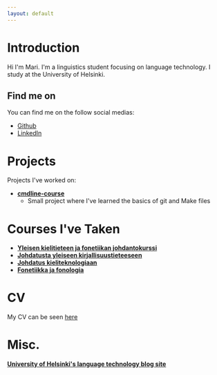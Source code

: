```yaml
---
layout: default
---
```


# Introduction

Hi I'm Mari. I'm a linguistics student focusing on language technology. I study at the University of Helsinki.

## Find me on
  
You can find me on the follow social medias:
 - [Github](https://github.com/mari901)
 - [LinkedIn](https://www.linkedin.com/in/mari-soares-662477334/)


# Projects

Projects I've worked on:

- [**cmdline-course**](https://github.com/mari901/cmdline-course)
  - Small project where I've learned the basics of git and Make files


# Courses I've Taken

*   [**Yleisen kielitieteen ja fonetiikan johdantokurssi**](https://studies.helsinki.fi/kurssit/opintojakso/hy-CU-118591680-2021-08-01/KIK-401/Yleisen_kielitieteen_ja_fonetiikan_johdantokurssi)
*   [**Johdatusta yleiseen kirjallisuustieteeseen**](https://studies.helsinki.fi/kurssit/toteutus/hy-opt-cur-2324-f5167336-2442-4887-8ef4-46902541fc94/KIK-418)
*   [**Johdatus kieliteknologiaan**](https://studies.helsinki.fi/kurssit/opintojakso/otm-96b452f8-1f60-4696-8f0e-50559973b315?cpId=hy-lv-74)
*   [**Fonetiikka ja fonologia**](https://studies.helsinki.fi/kurssit/toteutus/hy-opt-cur-2425-dc105065-a3b6-43c6-956c-a7458fb721bc)


# CV 

My CV can be seen [here](./assets/documents/Clean_CV.pdf)

# Misc.

[**University of Helsinki's language technology blog site**](https://blogs.helsinki.fi/language-technology)



